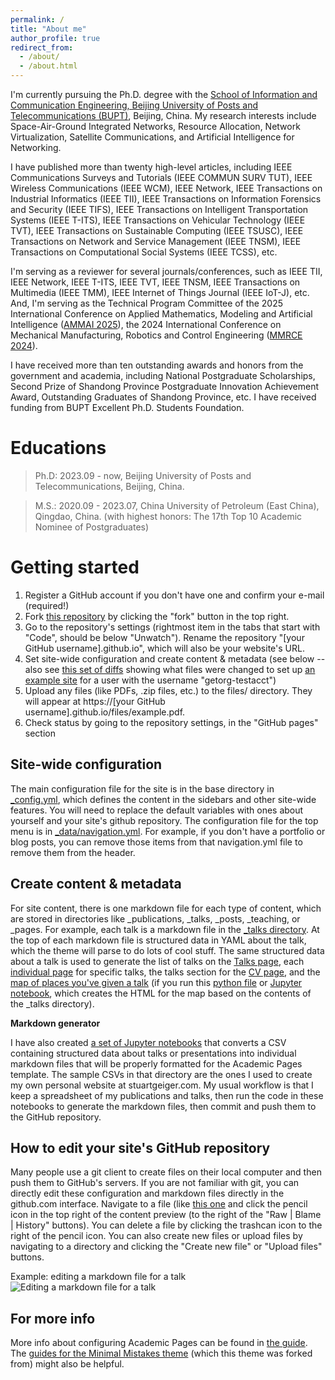 ```yaml
---
permalink: /
title: "About me"
author_profile: true
redirect_from: 
  - /about/
  - /about.html
---
```


I'm currently pursuing the Ph.D. degree with the [School of Information and Communication Engineering, Beijing University of Posts and Telecommunications (BUPT)](https://sice.bupt.edu.cn/), Beijing, China. My research interests include Space-Air-Ground Integrated Networks, Resource Allocation, Network Virtualization, Satellite Communications, and Artificial Intelligence for Networking.

I have published more than twenty high-level articles, including IEEE Communications Surveys and Tutorials (IEEE COMMUN SURV TUT), IEEE Wireless Communications (IEEE WCM), IEEE Network, IEEE Transactions on Industrial Informatics (IEEE TII), IEEE Transactions on Information Forensics and Security (IEEE TIFS), IEEE Transactions on Intelligent Transportation Systems (IEEE T-ITS), IEEE Transactions on Vehicular Technology (IEEE TVT), IEEE Transactions on Sustainable Computing (IEEE TSUSC), IEEE Transactions on Network and Service Management (IEEE TNSM), IEEE Transactions on Computational Social Systems (IEEE TCSS), etc. 

I'm serving as a reviewer for several journals/conferences, such as IEEE TII, IEEE Network, IEEE T-ITS, IEEE TVT, IEEE TNSM, IEEE Transactions on Multimedia (IEEE TMM), IEEE Internet of Things Journal (IEEE IoT-J), etc. And, I'm serving as the Technical Program Committee of the 2025 International Conference on Applied Mathematics, Modeling and Artificial Intelligence ([AMMAI 2025](https://ammai.easyaca.com.cn/)), the 2024 International Conference on Mechanical Manufacturing, Robotics and Control Engineering ([MMRCE 2024](https://mmrce.easyaca.com.cn//)). 

I have received more than ten outstanding awards and honors from the government and academia, including National Postgraduate Scholarships, Second Prize of Shandong Province Postgraduate Innovation Achievement Award, Outstanding Graduates of Shandong Province, etc. I have received funding from BUPT Excellent Ph.D. Students Foundation.


Educations
======
> Ph.D: 2023.09 - now, Beijing University of Posts and Telecommunications, Beijing, China.

> M.S.: 2020.09 - 2023.07, China University of Petroleum (East China), Qingdao, China. (with highest honors: The 17th Top 10 Academic Nominee of Postgraduates)

Getting started
======
1. Register a GitHub account if you don't have one and confirm your e-mail (required!)
1. Fork [this repository](https://github.com/academicpages/academicpages.github.io) by clicking the "fork" button in the top right. 
1. Go to the repository's settings (rightmost item in the tabs that start with "Code", should be below "Unwatch"). Rename the repository "[your GitHub username].github.io", which will also be your website's URL.
1. Set site-wide configuration and create content & metadata (see below -- also see [this set of diffs](http://archive.is/3TPas) showing what files were changed to set up [an example site](https://getorg-testacct.github.io) for a user with the username "getorg-testacct")
1. Upload any files (like PDFs, .zip files, etc.) to the files/ directory. They will appear at https://[your GitHub username].github.io/files/example.pdf.  
1. Check status by going to the repository settings, in the "GitHub pages" section

Site-wide configuration
------
The main configuration file for the site is in the base directory in [_config.yml](https://github.com/academicpages/academicpages.github.io/blob/master/_config.yml), which defines the content in the sidebars and other site-wide features. You will need to replace the default variables with ones about yourself and your site's github repository. The configuration file for the top menu is in [_data/navigation.yml](https://github.com/academicpages/academicpages.github.io/blob/master/_data/navigation.yml). For example, if you don't have a portfolio or blog posts, you can remove those items from that navigation.yml file to remove them from the header. 

Create content & metadata
------
For site content, there is one markdown file for each type of content, which are stored in directories like _publications, _talks, _posts, _teaching, or _pages. For example, each talk is a markdown file in the [_talks directory](https://github.com/academicpages/academicpages.github.io/tree/master/_talks). At the top of each markdown file is structured data in YAML about the talk, which the theme will parse to do lots of cool stuff. The same structured data about a talk is used to generate the list of talks on the [Talks page](https://academicpages.github.io/talks), each [individual page](https://academicpages.github.io/talks/2012-03-01-talk-1) for specific talks, the talks section for the [CV page](https://academicpages.github.io/cv), and the [map of places you've given a talk](https://academicpages.github.io/talkmap.html) (if you run this [python file](https://github.com/academicpages/academicpages.github.io/blob/master/talkmap.py) or [Jupyter notebook](https://github.com/academicpages/academicpages.github.io/blob/master/talkmap.ipynb), which creates the HTML for the map based on the contents of the _talks directory).

**Markdown generator**

I have also created [a set of Jupyter notebooks](https://github.com/academicpages/academicpages.github.io/tree/master/markdown_generator
) that converts a CSV containing structured data about talks or presentations into individual markdown files that will be properly formatted for the Academic Pages template. The sample CSVs in that directory are the ones I used to create my own personal website at stuartgeiger.com. My usual workflow is that I keep a spreadsheet of my publications and talks, then run the code in these notebooks to generate the markdown files, then commit and push them to the GitHub repository.

How to edit your site's GitHub repository
------
Many people use a git client to create files on their local computer and then push them to GitHub's servers. If you are not familiar with git, you can directly edit these configuration and markdown files directly in the github.com interface. Navigate to a file (like [this one](https://github.com/academicpages/academicpages.github.io/blob/master/_talks/2012-03-01-talk-1.md) and click the pencil icon in the top right of the content preview (to the right of the "Raw | Blame | History" buttons). You can delete a file by clicking the trashcan icon to the right of the pencil icon. You can also create new files or upload files by navigating to a directory and clicking the "Create new file" or "Upload files" buttons. 

Example: editing a markdown file for a talk
![Editing a markdown file for a talk](/images/editing-talk.png)

For more info
------
More info about configuring Academic Pages can be found in [the guide](https://academicpages.github.io/markdown/). The [guides for the Minimal Mistakes theme](https://mmistakes.github.io/minimal-mistakes/docs/configuration/) (which this theme was forked from) might also be helpful.
